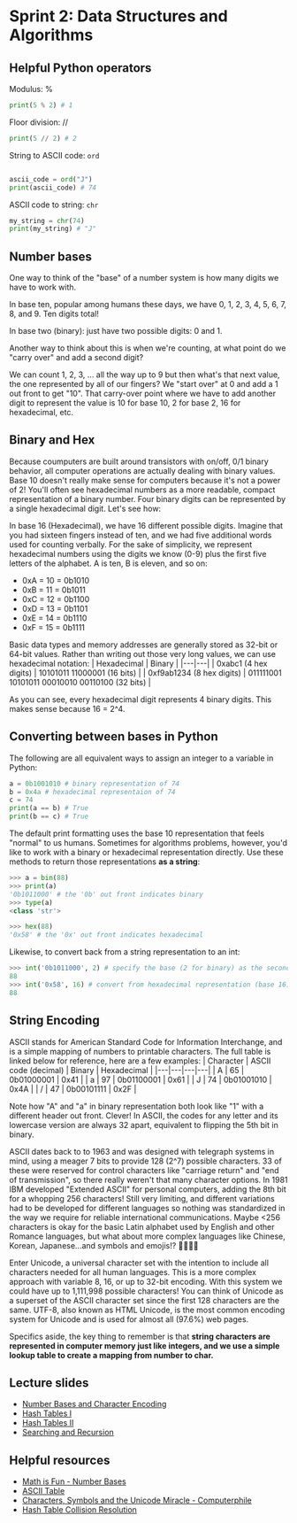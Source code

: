 # Sprint 2: Data Structures and Algorithms

## Helpful Python operators
Modulus: %
```python
print(5 % 2) # 1
```
Floor division: //
```python
print(5 // 2) # 2
```

String to ASCII code: `ord`
```python

ascii_code = ord("J")
print(ascii_code) # 74
```
ASCII code to string: `chr`
```python
my_string = chr(74)
print(my_string) # "J"
```

## Number bases
One way to think of the "base" of a number system is how many digits we have to work with.

In base ten, popular among humans these days, we have 0, 1, 2, 3, 4, 5, 6, 7, 8, and 9. Ten digits total!

In base two (binary): just have two possible digits: 0 and 1.

Another way to think about this is when we're counting, at what point do we "carry over" and add a second digit? 

We can count 1, 2, 3, ... all the way up to 9 but then what's that next value, the one represented by all of our fingers? We "start over" at 0 and add a 1 out front to get "10". That carry-over point where we have to add another digit to represent the value is 10 for base 10, 2 for base 2, 16 for hexadecimal, etc.

## Binary and Hex

Because coumputers are built around transistors with on/off, 0/1 binary behavior, all computer operations are actually dealing with binary values. Base 10 doesn't really make sense for computers because it's not a power of 2! You'll often see hexadecimal numbers as a more readable, compact representation of a binary number. Four binary digits can be represented by a single hexadecimal digit. Let's see how:

In base 16 (Hexadecimal), we have 16 different possible digits. Imagine that you had sixteen fingers instead of ten, and we had five additional words used for counting verbally. For the sake of simplicity, we represent hexadecimal numbers using the digits we know (0-9) plus the first five letters of the alphabet. A is ten, B is eleven, and so on:
* 0xA = 10 = 0b1010
* 0xB = 11 = 0b1011
* 0xC = 12 = 0b1100
* 0xD = 13 = 0b1101
* 0xE = 14 = 0b1110
* 0xF = 15 = 0b1111

Basic data types and memory addresses are generally stored as 32-bit or 64-bit values. Rather than writing out those very long values, we can use hexadecimal notation:
| Hexadecimal | Binary |
|---|---|
| 0xabc1 (4 hex digits) | 10101011 11000001 (16 bits) |
| 0xf9ab1234 (8 hex digits) | 011111001 10101011 00010010 00110100 (32 bits) |

As you can see, every hexadecimal digit represents 4 binary digits. This makes sense because 16 = 2^4.


## Converting between bases in Python
The following are all equivalent ways to assign an integer to a variable in Python:
```python
a = 0b1001010 # binary representation of 74
b = 0x4a # hexadecimal representaion of 74
c = 74
print(a == b) # True
print(b == c) # True
```
The default print formatting uses the base 10 representation that feels "normal" to us humans. Sometimes for algorithms problems, however, you'd like to work with a binary or hexadecimal representation directly. Use these methods to return those representations **as a string**: 
```python
>>> a = bin(88)
>>> print(a)
'0b1011000' # the '0b' out front indicates binary
>>> type(a)
<class 'str'>

>>> hex(88)
'0x58' # the '0x' out front indicates hexadecimal
```

Likewise, to convert back from a string representation to an int:
```python
>>> int('0b1011000', 2) # specify the base (2 for binary) as the second argument
88
>>> int('0x58', 16) # convert from hexadecimal representation (base 16)
88
```

## String Encoding
ASCII stands for American Standard Code for Information Interchange, and is a simple mapping of numbers to printable characters. The full table is linked below for reference, here are a few examples:
| Character | ASCII code (decimal) | Binary | Hexadecimal |
|---|---|---|---|
| A | 65 | 0b01000001 | 0x41 |
| a | 97 | 0b01100001 | 0x61 |
| J | 74 | 0b01001010 | 0x4A |
| / | 47 | 0b00101111 | 0x2F |

Note how "A" and "a" in binary representation both look like "1" with a different header out front. Clever! In ASCII, the codes for any letter and its lowercase version are always 32 apart, equivalent to flipping the 5th bit in binary.

ASCII dates back to to 1963 and was designed with telegraph systems in mind, using a meager 7 bits to provide 128 (2^7) possible characters. 33 of these were reserved for control characters like "carriage return" and "end of transmission", so there really weren't that many character options. In 1981 IBM developed "Extended ASCII" for personal computers, adding the 8th bit for a whopping 256 characters! Still very limiting, and different variations had to be developed for different languages so nothing was standardized in the way we require for reliable international communications. Maybe <256 characters is okay for the basic Latin alphabet used by English and other Romance languages, but what about more complex languages like Chinese, Korean, Japanese...and symbols and emojis!? 🧘‍♀️🔮💾 

Enter Unicode, a universal character set with the intention to include all characters needed for all human languages. This is a more complex approach with variable 8, 16, or up to 32-bit encoding. With this system we could have up to 1,111,998 possible characters! You can think of Unicode as a superset of the ASCII character set since the first 128 characters are the same. UTF-8, also known as HTML Unicode, is the most common encoding system for Unicode and is used for almost all (97.6%) web pages.

Specifics aside, the key thing to remember is that **string characters are represented in computer memory just like integers, and we use a simple lookup table to create a mapping from number to char.**


## Lecture slides
* [Number Bases and Character Encoding](https://docs.google.com/presentation/d/17g5vepthZ-R582Z9CBJwzH2TMJHDMI6LTxy6e7wrp2o/edit?usp=sharing)
* [Hash Tables I](https://docs.google.com/presentation/d/1vnIUo4Ws1KCmS26XnZmnWSaIqOuf1FcN4NlnqI0yxNI/edit?usp=sharing)
* [Hash Tables II](https://docs.google.com/presentation/d/1Uxo56PZgA5KE82BK2Wrhagg0bHnV4b1b1e8XKXwvX9o/edit?usp=sharing)
* [Searching and Recursion](https://docs.google.com/presentation/d/1wIuyeZPYYJ2RrG-ugnVHP6SGWzsn8i6Oj1KDEng-ZkQ/edit?usp=sharing)

## Helpful resources
* [Math is Fun - Number Bases](https://www.mathsisfun.com/numbers/bases.html)
* [ASCII Table](https://www.ascii-code.com/)
* [Characters, Symbols and the Unicode Miracle - Computerphile](https://www.youtube.com/watch?v=MijmeoH9LT4&ab_channel=Computerphile)
* [Hash Table Collision Resolution](https://eng.libretexts.org/Courses/Folsom_Lake_College/CISP_430%3A_Data_Structures_(Aljuboori)/07%3A_Hash_Tables/7.03%3A_Collision_resolution)
